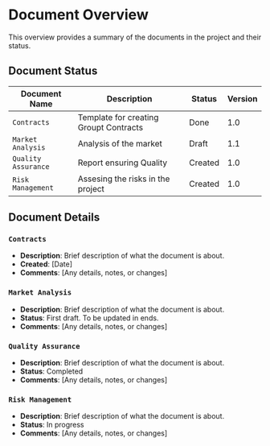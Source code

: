 # Document Overview

This overview provides a summary of the documents in the project and their status.

## Document Status

| Document Name       | Description                            | Status       | Version     |
|---------------------|----------------------------------------|--------------|-------------|
| `Contracts`         | Template for creating Groupt Contracts | Done         | 1.0         |
| `Market Analysis`   | Analysis of the market                 | Draft        | 1.1         |
| `Quality Assurance` | Report ensuring Quality                | Created      | 1.0         |
| `Risk Management`   | Assesing the risks in the project      | Created      | 1.0         |

## Document Details

### `Contracts`
- **Description**: Brief description of what the document is about.
- **Created**: [Date]
- **Comments**: [Any details, notes, or changes]

### `Market Analysis`
- **Description**: Brief description of what the document is about.
- **Status**: First draft. To be updated in ends.
- **Comments**: [Any details, notes, or changes]

### `Quality Assurance`
- **Description**: Brief description of what the document is about.
- **Status**: Completed
- **Comments**: [Any details, notes, or changes]

### `Risk Management`
- **Description**: Brief description of what the document is about.
- **Status**: In progress
- **Comments**: [Any details, notes, or changes]
